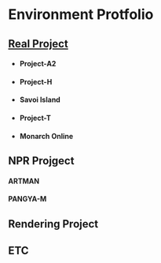# Environment Protfolio

## [Real Project](https://github.com/initst/PortfolioHAN_2024/blob/main/Env_Real.md)
- #### Project-A2
- #### Project-H
- #### Savoi Island
- #### Project-T
- #### Monarch Online

## NPR Projgect
#### ARTMAN
#### PANGYA-M

## Rendering Project

## ETC
